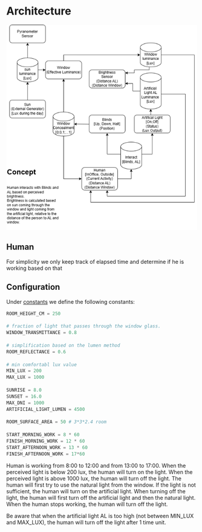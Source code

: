# Architecture

![Image of the Coupled models](doc/living-lab.drawio.png)

## Human

For simplicity we only keep track of elapsed time and determine if he is working based on that


## Configuration

Under [constants](util/experiment_constants.py) we define the following constants:

```python
ROOM_HEIGHT_CM = 250

# fraction of light that passes through the window glass.
WINDOW_TRANSMITTANCE = 0.8

# simplification based on the lumen method
ROOM_REFLECTANCE = 0.6

# min comfortabl lux value
MIN_LUX = 200
MAX_LUX = 1000

SUNRISE = 8.0
SUNSET = 16.0
MAX_DNI = 1000
ARTIFICIAL_LIGHT_LUMEN = 4500

ROOM_SURFACE_AREA = 50 # 3*3*2.4 room

START_MORNING_WORK = 8 * 60
FINISH_MORNING_WORK = 12 * 60
START_AFTERNOON_WORK = 13 * 60
FINISH_AFTERNOON_WORK = 17*60
```

Human is working from 8:00 to 12:00 and from 13:00 to 17:00.
When the perceived light is below 200 lux, the human will turn on the light.
When the perceived light is above 1000 lux, the human will turn off the light.
The human will first try to use the natural light from the window.
If the light is not sufficient, the human will turn on the artificial light.
When turning off the light, the human will first turn off the artificial light and then the natural light.
When the human stops working, the human will turn off the light.

Be aware that when the artificial light AL is too high (not between MIN_LUX and MAX_LUX), the human will turn off the light after 1 time unit.

## 